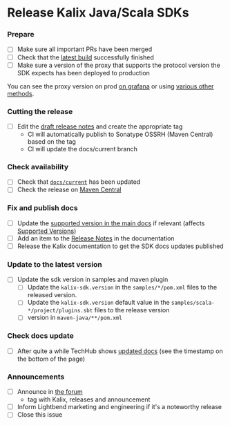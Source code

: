 # Release Kalix Java/Scala SDKs

### Prepare

- [ ] Make sure all important PRs have been merged
- [ ] Check that the [latest build](https://app.circleci.com/pipelines/github/lightbend/kalix-jvm-sdk) successfully finished
- [ ] Make sure a version of the proxy that supports the protocol version the SDK expects has been deployed to production

You can see the proxy version on prod [on grafana](https://lightbendcloud.grafana.net/d/ebzw4ARnz/prod-kalix-operations-dashboard?orgId=1) or using [various other methods](https://github.com/lightbend/kalix/wiki/Versioning-and-how-to-determine-what-version-is-running).

### Cutting the release 

- [ ] Edit the [draft release notes](https://github.com/lightbend/kalix-jvm-sdk/releases) and create the appropriate tag
    - CI will automatically publish to Sonatype OSSRH (Maven Central) based on the tag
    - CI will update the docs/current branch

### Check availability

- [ ] Check that [`docs/current`](https://github.com/lightbend/kalix-jvm-sdk/commits/docs/current) has been updated
- [ ] Check the release on [Maven Central](https://repo1.maven.org/maven2/io/kalix/kalix-scala-sdk-testkit_2.13/)

### Fix and publish docs

- [ ] Update the [supported version in the main docs](https://github.com/lightbend/kalix-docs/blob/master/docs/modules/ROOT/partials/include.adoc#L21) if relevant (affects [Supported Versions](https://docs.kalix.io/setting-up/index.html#_supported_languages))
- [ ] Add an item to the [Release Notes](https://github.com/lightbend/kalix-docs/blob/master/docs/modules/release-notes/pages/index.adoc) in the documentation
- [ ] Release the Kalix documentation to get the SDK docs updates published

### Update to the latest version
 
- [ ] Update the sdk version in samples and maven plugin
    - [ ] Update the `kalix-sdk.version` in the `samples/*/pom.xml` files to the released version.
    - [ ] Update the `kalix-sdk.version` default value in the `samples/scala-*/project/plugins.sbt` files to the release version
    - [ ] version in `maven-java/**/pom.xml`
 
### Check docs update

- [ ] After quite a while TechHub shows [updated docs](https://docs.kalix.io/index.html) (see the timestamp on the bottom of the page)

### Announcements

- [ ] Announce in [the forum](https://discuss.lightbend.com/c/kalix/40)
  - tag with Kalix, releases and announcement
- [ ] Inform Lightbend marketing and engineering if it's a noteworthy release
- [ ] Close this issue
